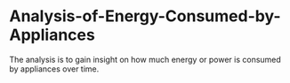 # Analysis-of-Energy-Consumed-by-Appliances
The analysis is to gain insight on how much energy or power is consumed by appliances over time.
